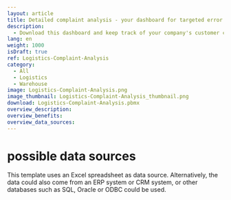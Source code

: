 ```yaml
---
layout: article
title: Detailed complaint analysis - your dashboard for targeted error prevention
description: 
  - Download this dashboard and keep track of your company's customer complaints. It provides your logistics staff with an important real-time overview of the complaint rates and reasons for the current and previous week. In addition, your employees can also directly see the most frequent error types and locations. Your team gets a transparent insight into their own performance and is motivated to avoid errors. Efficiently analyze the individual components of the complaints and thus reduce your costs.
lang: en
weight: 1000
isDraft: true
ref: Logistics-Complaint-Analysis
category:
  - All
  - Logistics
  - Warehouse
image: Logistics-Complaint-Analysis.png
image_thumbnail: Logistics-Complaint-Analysis_thumbnail.png
download: Logistics-Complaint-Analysis.pbmx
overview_description:
overview_benefits:
overview_data_sources:
---
```

# possible data sources
This template uses an Excel spreadsheet as data source. Alternatively, the data could also come from an ERP system or CRM system, or other databases such as SQL, Oracle or ODBC could be used.


